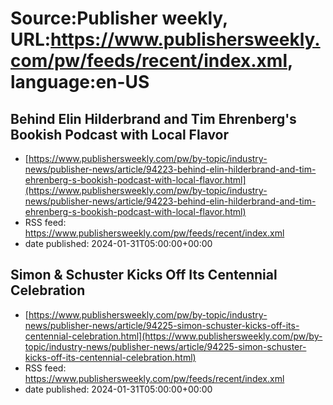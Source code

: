 # Source:Publisher weekly, URL:https://www.publishersweekly.com/pw/feeds/recent/index.xml, language:en-US

## Behind Elin Hilderbrand and Tim Ehrenberg's Bookish Podcast with Local Flavor
 - [https://www.publishersweekly.com/pw/by-topic/industry-news/publisher-news/article/94223-behind-elin-hilderbrand-and-tim-ehrenberg-s-bookish-podcast-with-local-flavor.html](https://www.publishersweekly.com/pw/by-topic/industry-news/publisher-news/article/94223-behind-elin-hilderbrand-and-tim-ehrenberg-s-bookish-podcast-with-local-flavor.html)
 - RSS feed: https://www.publishersweekly.com/pw/feeds/recent/index.xml
 - date published: 2024-01-31T05:00:00+00:00



## Simon & Schuster Kicks Off Its Centennial Celebration
 - [https://www.publishersweekly.com/pw/by-topic/industry-news/publisher-news/article/94225-simon-schuster-kicks-off-its-centennial-celebration.html](https://www.publishersweekly.com/pw/by-topic/industry-news/publisher-news/article/94225-simon-schuster-kicks-off-its-centennial-celebration.html)
 - RSS feed: https://www.publishersweekly.com/pw/feeds/recent/index.xml
 - date published: 2024-01-31T05:00:00+00:00



